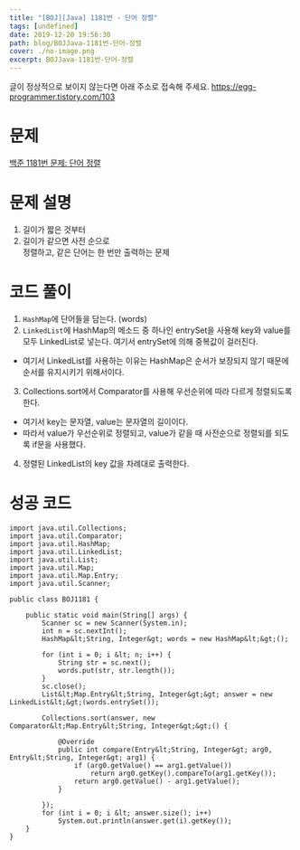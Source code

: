 ```yaml
---
title: "[BOJ][Java] 1181번 - 단어 정렬"
tags: [undefined]
date: 2019-12-20 19:56:30
path: blog/BOJJava-1181번-단어-정렬
cover: ./no-image.png
excerpt: BOJJava-1181번-단어-정렬
---
```

글이 정상적으로 보이지 않는다면 아래 주소로 접속해 주세요.
https://egg-programmer.tistory.com/103
# 문제

[백준 1181번 문제: 단어 정렬](https://www.acmicpc.net/problem/1181)

# 문제 설명

1.   길이가 짧은 것부터
2.   길이가 같으면 사전 순으로  
    정렬하고, 같은 단어는 한 번만 출력하는 문제

# 코드 풀이

1) `` HashMap ``에 단어들을 담는다. (words)  
2) `` LinkedList ``에 HashMap의 메소드 중 하나인 entrySet을 사용해 key와 value를 모두 LinkedList로 넣는다. 여기서 entrySet에 의해 중복값이 걸러진다.  
 - 여기서 LinkedList를 사용하는 이유는 HashMap은 순서가 보장되지 않기 때문에 순서를 유지시키기 위해서이다.  
3) Collections.sort에서 Comparator를 사용해 우선순위에 따라 다르게 정렬되도록 한다.  
 - 여기서 key는 문자열, value는 문자열의 길이이다.  
 - 따라서 value가 우선순위로 정렬되고, value가 같을 때 사전순으로 정렬되를 되도록 if문을 사용했다.  
4) 정렬된 LinkedList의 key 값을 차례대로 출력한다.

# 성공 코드

    import java.util.Collections;
    import java.util.Comparator;
    import java.util.HashMap;
    import java.util.LinkedList;
    import java.util.List;
    import java.util.Map;
    import java.util.Map.Entry;
    import java.util.Scanner;
    
    public class BOJ1181 {
    
        public static void main(String[] args) {
            Scanner sc = new Scanner(System.in);
            int n = sc.nextInt();
            HashMap&lt;String, Integer&gt; words = new HashMap&lt;&gt;();
    
            for (int i = 0; i &lt; n; i++) {
                String str = sc.next();
                words.put(str, str.length());
            }
            sc.close();
            List&lt;Map.Entry&lt;String, Integer&gt;&gt; answer = new LinkedList&lt;&gt;(words.entrySet());
    
            Collections.sort(answer, new Comparator&lt;Map.Entry&lt;String, Integer&gt;&gt;() {
    
                @Override
                public int compare(Entry&lt;String, Integer&gt; arg0, Entry&lt;String, Integer&gt; arg1) {
                    if (arg0.getValue() == arg1.getValue())
                        return arg0.getKey().compareTo(arg1.getKey());
                    return arg0.getValue() - arg1.getValue();
                }
    
            });
            for (int i = 0; i &lt; answer.size(); i++)
                System.out.println(answer.get(i).getKey());
        }
    }